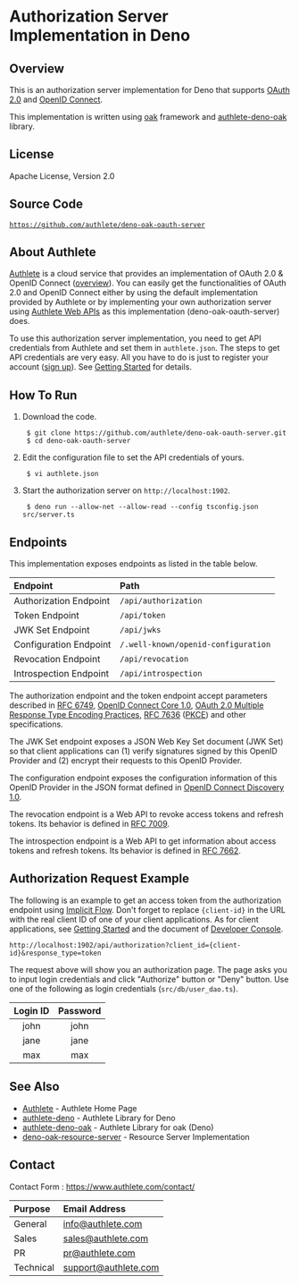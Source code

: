 Authorization Server Implementation in Deno
===========================================

Overview
--------

This is an authorization server implementation for Deno that supports
[OAuth 2.0][RFC6749] and [OpenID Connect][OIDC].

This implementation is written using [oak][Oak] framework and
[authlete-deno-oak][AuthleteDenoOak] library.

License
-------

  Apache License, Version 2.0

Source Code
-----------

  <code>https://github.com/authlete/deno-oak-oauth-server</code>

About Authlete
--------------

[Authlete][Authlete] is a cloud service that provides an implementation of
OAuth 2.0 & OpenID Connect ([overview][AuthleteOverview]). You can easily get
the functionalities of OAuth 2.0 and OpenID Connect either by using the default
implementation provided by Authlete or by implementing your own authorization
server using [Authlete Web APIs][AuthleteAPI] as this implementation
(deno-oak-oauth-server) does.

To use this authorization server implementation, you need to get API credentials
from Authlete and set them in `authlete.json`. The steps to get API credentials
are very easy. All you have to do is just to register your account
([sign up][AuthleteSignUp]). See [Getting Started][AuthleteGettingStarted]
for details.

How To Run
----------

1. Download the code.

        $ git clone https://github.com/authlete/deno-oak-oauth-server.git
        $ cd deno-oak-oauth-server

2. Edit the configuration file to set the API credentials of yours.

        $ vi authlete.json

3. Start the authorization server on `http://localhost:1902`.

        $ deno run --allow-net --allow-read --config tsconfig.json src/server.ts

Endpoints
---------

This implementation exposes endpoints as listed in the table below.

| Endpoint                             | Path                                |
|:-------------------------------------|:------------------------------------|
| Authorization Endpoint               | `/api/authorization`                |
| Token Endpoint                       | `/api/token`                        |
| JWK Set Endpoint                     | `/api/jwks`                         |
| Configuration Endpoint               | `/.well-known/openid-configuration` |
| Revocation Endpoint                  | `/api/revocation`                   |
| Introspection Endpoint               | `/api/introspection`                |

The authorization endpoint and the token endpoint accept parameters described
in [RFC 6749][RFC6749], [OpenID Connect Core 1.0][OIDCCore],
[OAuth 2.0 Multiple Response Type Encoding Practices][MultiResponseType],
[RFC 7636][RFC7636] ([PKCE][PKCE]) and other specifications.

The JWK Set endpoint exposes a JSON Web Key Set document (JWK Set) so that
client applications can (1) verify signatures signed by this OpenID Provider
and (2) encrypt their requests to this OpenID Provider.

The configuration endpoint exposes the configuration information of this OpenID
Provider in the JSON format defined in [OpenID Connect Discovery 1.0][OIDCDiscovery].

The revocation endpoint is a Web API to revoke access tokens and refresh
tokens. Its behavior is defined in [RFC 7009][RFC7009].

The introspection endpoint is a Web API to get information about access
tokens and refresh tokens. Its behavior is defined in [RFC 7662][RFC7662].

Authorization Request Example
-----------------------------

The following is an example to get an access token from the authorization
endpoint using [Implicit Flow][ImplicitFlow]. Don't forget to replace
`{client-id}` in the URL with the real client ID of one of your client
applications. As for client applications, see [Getting Started][AuthleteGettingStarted]
and the document of [Developer Console][DeveloperConsole].

    http://localhost:1902/api/authorization?client_id={client-id}&response_type=token

The request above will show you an authorization page. The page asks you
to input login credentials and click "Authorize" button or "Deny" button.
Use one of the following as login credentials (`src/db/user_dao.ts`).

| Login ID | Password |
|:--------:|:--------:|
|   john   |   john   |
|   jane   |   jane   |
|   max    |   max    |

See Also
--------

- [Authlete][Authlete] - Authlete Home Page
- [authlete-deno][AuthleteDeno] - Authlete Library for Deno
- [authlete-deno-oak][AuthleteDenoOak] - Authlete Library for oak (Deno)
- [deno-oak-resource-server][DenoOakResourceServer] - Resource Server Implementation

Contact
-------

Contact Form : https://www.authlete.com/contact/

| Purpose   | Email Address        |
|:----------|:---------------------|
| General   | info@authlete.com    |
| Sales     | sales@authlete.com   |
| PR        | pr@authlete.com      |
| Technical | support@authlete.com |

[Authlete]:               https://www.authlete.com/
[AuthleteAPI]:            https://docs.authlete.com/
[AuthleteGettingStarted]: https://www.authlete.com/developers/getting_started/
[AuthleteOverview]:       https://www.authlete.com/developers/overview/
[AuthleteDeno]:           https://github.com/authlete/authlete-deno
[AuthleteDenoOak]:        https://github.com/authlete/authlete-deno-oak
[AuthleteSignUp]:         https://so.authlete.com/accounts/signup
[DenoOakResourceServer]:  https://github.com/authlete/deno-oak-resource-server
[DeveloperConsole]:       https://www.authlete.com/developers/cd_console/
[ImplicitFlow]:           https://tools.ietf.org/html/rfc6749#section-4.2
[MultiResponseType]:      https://openid.net/specs/oauth-v2-multiple-response-types-1_0.html
[Oak]:                    https://github.com/oakserver/oak
[OIDC]:                   https://openid.net/connect/
[OIDCCore]:               https://openid.net/specs/openid-connect-core-1_0.html
[OIDCDiscovery]:          https://openid.net/specs/openid-connect-discovery-1_0.html
[PKCE]:                   https://www.authlete.com/developers/pkce/
[RFC6749]:                https://tools.ietf.org/html/rfc6749
[RFC7009]:                https://tools.ietf.org/html/rfc7009
[RFC7636]:                https://tools.ietf.org/html/rfc7636
[RFC7662]:                https://tools.ietf.org/html/rfc7662